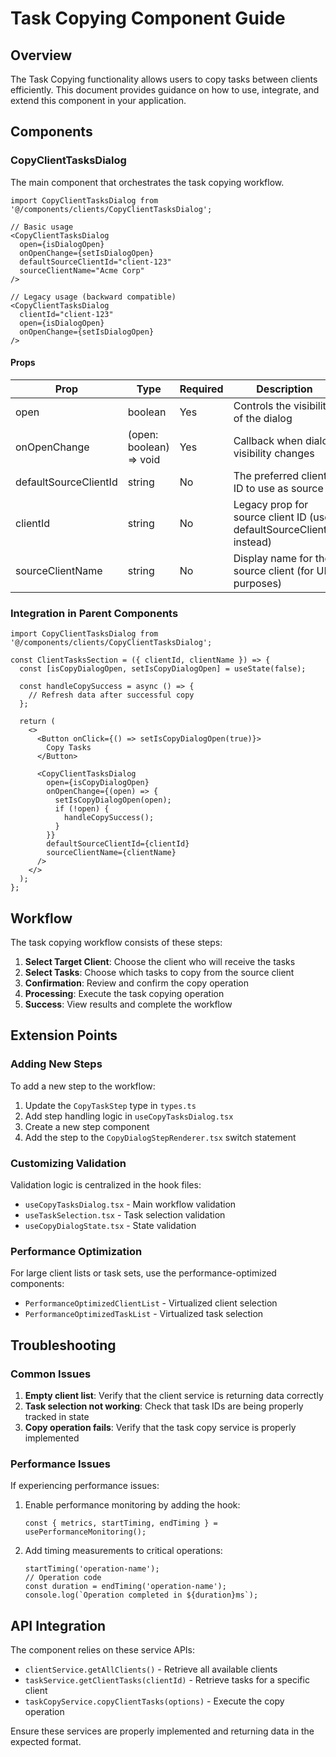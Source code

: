 
# Task Copying Component Guide

## Overview

The Task Copying functionality allows users to copy tasks between clients efficiently. This document provides guidance on how to use, integrate, and extend this component in your application.

## Components

### CopyClientTasksDialog

The main component that orchestrates the task copying workflow.

```tsx
import CopyClientTasksDialog from '@/components/clients/CopyClientTasksDialog';

// Basic usage
<CopyClientTasksDialog
  open={isDialogOpen}
  onOpenChange={setIsDialogOpen}
  defaultSourceClientId="client-123"
  sourceClientName="Acme Corp"
/>

// Legacy usage (backward compatible)
<CopyClientTasksDialog
  clientId="client-123"
  open={isDialogOpen}
  onOpenChange={setIsDialogOpen}
/>
```

#### Props

| Prop | Type | Required | Description |
|------|------|----------|-------------|
| open | boolean | Yes | Controls the visibility of the dialog |
| onOpenChange | (open: boolean) => void | Yes | Callback when dialog visibility changes |
| defaultSourceClientId | string | No | The preferred client ID to use as source |
| clientId | string | No | Legacy prop for source client ID (use defaultSourceClientId instead) |
| sourceClientName | string | No | Display name for the source client (for UI purposes) |

### Integration in Parent Components

```tsx
import CopyClientTasksDialog from '@/components/clients/CopyClientTasksDialog';

const ClientTasksSection = ({ clientId, clientName }) => {
  const [isCopyDialogOpen, setIsCopyDialogOpen] = useState(false);
  
  const handleCopySuccess = async () => {
    // Refresh data after successful copy
  };
  
  return (
    <>
      <Button onClick={() => setIsCopyDialogOpen(true)}>
        Copy Tasks
      </Button>
      
      <CopyClientTasksDialog
        open={isCopyDialogOpen}
        onOpenChange={(open) => {
          setIsCopyDialogOpen(open);
          if (!open) {
            handleCopySuccess();
          }
        }}
        defaultSourceClientId={clientId}
        sourceClientName={clientName}
      />
    </>
  );
};
```

## Workflow

The task copying workflow consists of these steps:

1. **Select Target Client**: Choose the client who will receive the tasks
2. **Select Tasks**: Choose which tasks to copy from the source client
3. **Confirmation**: Review and confirm the copy operation
4. **Processing**: Execute the task copying operation
5. **Success**: View results and complete the workflow

## Extension Points

### Adding New Steps

To add a new step to the workflow:

1. Update the `CopyTaskStep` type in `types.ts`
2. Add step handling logic in `useCopyTasksDialog.tsx`
3. Create a new step component
4. Add the step to the `CopyDialogStepRenderer.tsx` switch statement

### Customizing Validation

Validation logic is centralized in the hook files:

- `useCopyTasksDialog.tsx` - Main workflow validation
- `useTaskSelection.tsx` - Task selection validation
- `useCopyDialogState.tsx` - State validation

### Performance Optimization

For large client lists or task sets, use the performance-optimized components:

- `PerformanceOptimizedClientList` - Virtualized client selection
- `PerformanceOptimizedTaskList` - Virtualized task selection

## Troubleshooting

### Common Issues

1. **Empty client list**: Verify that the client service is returning data correctly
2. **Task selection not working**: Check that task IDs are being properly tracked in state
3. **Copy operation fails**: Verify that the task copy service is properly implemented

### Performance Issues

If experiencing performance issues:

1. Enable performance monitoring by adding the hook:
   ```tsx
   const { metrics, startTiming, endTiming } = usePerformanceMonitoring();
   ```

2. Add timing measurements to critical operations:
   ```tsx
   startTiming('operation-name');
   // Operation code
   const duration = endTiming('operation-name');
   console.log(`Operation completed in ${duration}ms`);
   ```

## API Integration

The component relies on these service APIs:

- `clientService.getAllClients()` - Retrieve all available clients
- `taskService.getClientTasks(clientId)` - Retrieve tasks for a specific client
- `taskCopyService.copyClientTasks(options)` - Execute the copy operation

Ensure these services are properly implemented and returning data in the expected format.
